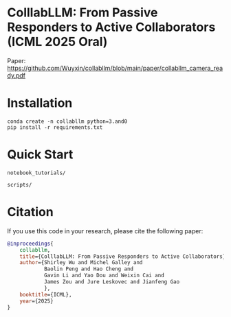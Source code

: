 # ColllabLLM: From Passive Responders to Active Collaborators (ICML 2025 Oral)

Paper: https://github.com/Wuyxin/collabllm/blob/main/paper/collabllm_camera_ready.pdf

# Installation

```base
conda create -n collabllm python=3.and0
pip install -r requirements.txt
```

# Quick Start

`notebook_tutorials/`

`scripts/`

# Citation
If you use this code in your research, please cite the following paper:

```bibtex
@inproceedings{
    collabllm,
    title={ColllabLLM: From Passive Responders to Active Collaborators},
    author={Shirley Wu and Michel Galley and 
            Baolin Peng and Hao Cheng and 
            Gavin Li and Yao Dou and Weixin Cai and 
            James Zou and Jure Leskovec and Jianfeng Gao
            },
    booktitle={ICML},
    year={2025}
}
```
